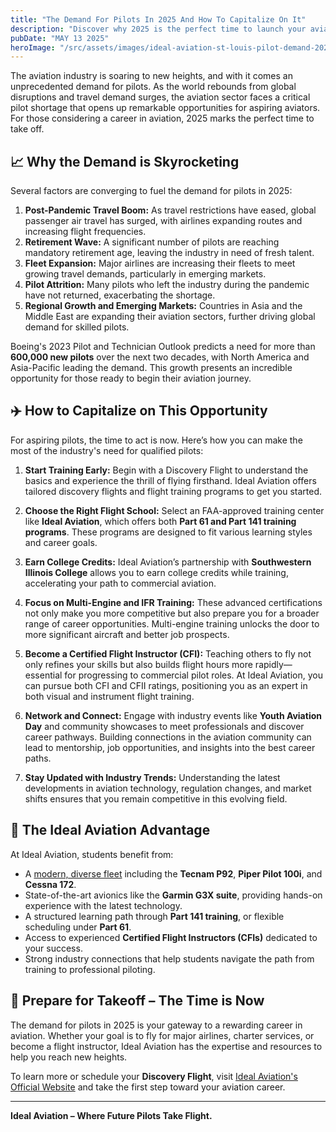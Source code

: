 ```yaml
---
title: "The Demand For Pilots In 2025 And How To Capitalize On It"
description: "Discover why 2025 is the perfect time to launch your aviation career. Explore the surging demand for pilots, driven by global travel recovery, fleet expansion, and pilot retirements. Learn how Ideal Aviation's expert training programs can help you capitalize on this unique opportunity."
pubDate: "MAY 13 2025"
heroImage: "/src/assets/images/ideal-aviation-st-louis-pilot-demand-2025.jpg"
---
```


The aviation industry is soaring to new heights, and with it comes an unprecedented demand for pilots. As the world rebounds from global disruptions and travel demand surges, the aviation sector faces a critical pilot shortage that opens up remarkable opportunities for aspiring aviators. For those considering a career in aviation, 2025 marks the perfect time to take off.

## 📈 **Why the Demand is Skyrocketing**

Several factors are converging to fuel the demand for pilots in 2025:

1. **Post-Pandemic Travel Boom:** As travel restrictions have eased, global passenger air travel has surged, with airlines expanding routes and increasing flight frequencies.
2. **Retirement Wave:** A significant number of pilots are reaching mandatory retirement age, leaving the industry in need of fresh talent.
3. **Fleet Expansion:** Major airlines are increasing their fleets to meet growing travel demands, particularly in emerging markets.
4. **Pilot Attrition:** Many pilots who left the industry during the pandemic have not returned, exacerbating the shortage.
5. **Regional Growth and Emerging Markets:** Countries in Asia and the Middle East are expanding their aviation sectors, further driving global demand for skilled pilots.

Boeing's 2023 Pilot and Technician Outlook predicts a need for more than **600,000 new pilots** over the next two decades, with North America and Asia-Pacific leading the demand. This growth presents an incredible opportunity for those ready to begin their aviation journey.

## ✈️ **How to Capitalize on This Opportunity**

For aspiring pilots, the time to act is now. Here’s how you can make the most of the industry's need for qualified pilots:

1. **Start Training Early:** Begin with a Discovery Flight to understand the basics and experience the thrill of flying firsthand. Ideal Aviation offers tailored discovery flights and flight training programs to get you started.

2. **Choose the Right Flight School:** Select an FAA-approved training center like **Ideal Aviation**, which offers both **Part 61 and Part 141 training programs**. These programs are designed to fit various learning styles and career goals.

3. **Earn College Credits:** Ideal Aviation’s partnership with **Southwestern Illinois College** allows you to earn college credits while training, accelerating your path to commercial aviation.

4. **Focus on Multi-Engine and IFR Training:** These advanced certifications not only make you more competitive but also prepare you for a broader range of career opportunities. Multi-engine training unlocks the door to more significant aircraft and better job prospects.

5. **Become a Certified Flight Instructor (CFI):** Teaching others to fly not only refines your skills but also builds flight hours more rapidly—essential for progressing to commercial pilot roles. At Ideal Aviation, you can pursue both CFI and CFII ratings, positioning you as an expert in both visual and instrument flight training.

6. **Network and Connect:** Engage with industry events like **Youth Aviation Day** and community showcases to meet professionals and discover career pathways. Building connections in the aviation community can lead to mentorship, job opportunities, and insights into the best career paths.

7. **Stay Updated with Industry Trends:** Understanding the latest developments in aviation technology, regulation changes, and market shifts ensures that you remain competitive in this evolving field.

## 🚀 **The Ideal Aviation Advantage**

At Ideal Aviation, students benefit from:

- A [modern, diverse fleet](/about/our-fixed-wing-fleet) including the **Tecnam P92**, **Piper Pilot 100i**, and **Cessna 172**.
- State-of-the-art avionics like the **Garmin G3X suite**, providing hands-on experience with the latest technology.
- A structured learning path through **Part 141 training**, or flexible scheduling under **Part 61**.
- Access to experienced **Certified Flight Instructors (CFIs)** dedicated to your success.
- Strong industry connections that help students navigate the path from training to professional piloting.

## 🎯 **Prepare for Takeoff – The Time is Now**

The demand for pilots in 2025 is your gateway to a rewarding career in aviation. Whether your goal is to fly for major airlines, charter services, or become a flight instructor, Ideal Aviation has the expertise and resources to help you reach new heights.

To learn more or schedule your **Discovery Flight**, visit [Ideal Aviation's Official Website](/) and take the first step toward your aviation career.

---

**Ideal Aviation – Where Future Pilots Take Flight.**
